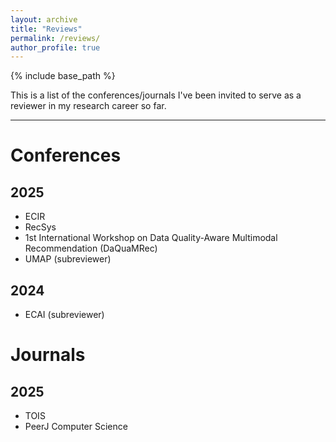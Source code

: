 ```yaml
---
layout: archive
title: "Reviews"
permalink: /reviews/
author_profile: true
---
```

{% include base_path %}

This is a list of the conferences/journals I've been invited to serve as a reviewer in my research career so far.

---
# Conferences

## 2025
* ECIR
* RecSys
* 1st International Workshop on Data Quality-Aware Multimodal Recommendation (DaQuaMRec)
* UMAP (subreviewer)

## 2024
* ECAI (subreviewer)


# Journals
## 2025

* TOIS
* PeerJ Computer Science
